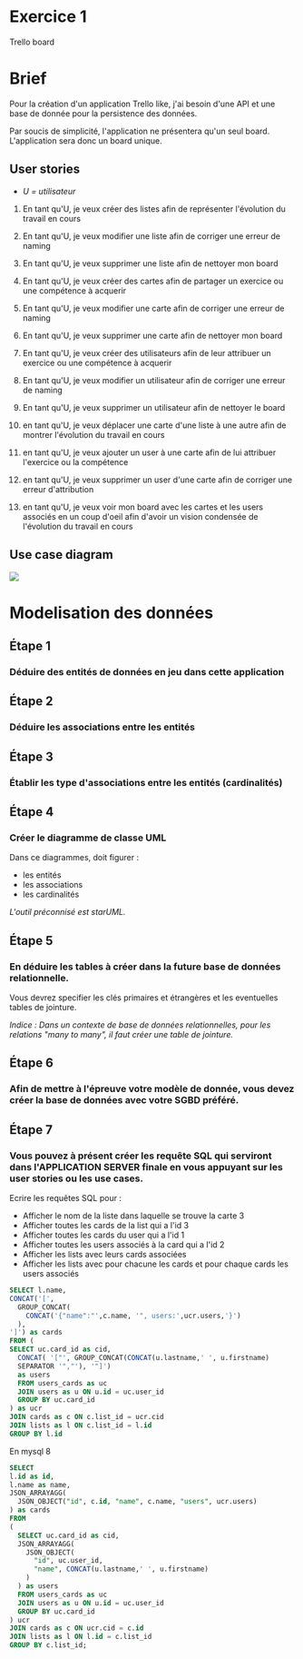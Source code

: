 # Exercice 1

Trello board

# Brief

Pour la création d'un application Trello like, j'ai besoin d'une API et une base de donnée pour la persistence des données.

Par soucis de simplicité, l'application ne présentera qu'un seul board. L'application sera donc un board unique.

## User stories

* *U = utilisateur*

1. En tant qu'U, je veux créer des listes afin de représenter l'évolution du travail en cours

2. En tant qu'U, je veux modifier une liste afin de corriger une erreur de naming

3. En tant qu'U, je veux supprimer une liste afin de nettoyer mon board

4. En tant qu'U, je veux créer des cartes afin de partager un exercice ou une compétence à acquerir

5. En tant qu'U, je veux modifier une carte afin de corriger une erreur de naming

6. En tant qu'U, je veux supprimer une carte afin de nettoyer mon board

7. En tant qu'U, je veux créer des utilisateurs afin de leur attribuer un exercice ou une compétence à acquerir

8. En tant qu'U, je veux modifier un utilisateur afin de corriger une erreur de naming

9. En tant qu'U, je veux supprimer un utilisateur afin de nettoyer le board

10. en tant qu'U, je veux déplacer une carte d'une liste à une autre afin de montrer l'évolution du travail en cours

11. en tant qu'U, je veux ajouter un user à une carte afin de lui attribuer l'exercice ou la compétence

12. en tant qu'U, je veux supprimer un user d'une carte afin de corriger une erreur d'attribution

13. en tant qu'U, je veux voir mon board avec les cartes et les users associés en un coup d'oeil afin d'avoir un vision condensée de l'évolution du travail en cours

## Use case diagram

![](UseCase1.svg)

# Modelisation des données

## Étape 1

### Déduire des entités de données en jeu dans cette application

## Étape 2

### Déduire les associations entre les entités

## Étape 3

### Établir les type d'associations entre les entités (cardinalités)

## Étape 4

### Créer le diagramme de classe UML

Dans ce diagrammes, doit figurer :
* les entités
* les associations
* les cardinalités

*L'outil préconnisé est starUML.*

## Étape 5

### En déduire les tables à créer dans la future base de données relationnelle.

Vous devrez specifier les clés primaires et étrangères et les eventuelles tables de jointure.

*Indice : Dans un contexte de base de données relationnelles, pour les relations "many to many", il faut créer une table de jointure.*

## Étape 6

### Afin de mettre à l'épreuve votre modèle de donnée, vous devez créer la base de données avec votre SGBD préféré.

## Étape 7 

### Vous pouvez à présent créer les requête SQL qui serviront dans l'APPLICATION SERVER finale en vous appuyant sur les user stories ou les use cases.

Ecrire les requêtes SQL pour :

* Afficher le nom de la liste dans laquelle se trouve la carte 3
* Afficher toutes les cards de la list qui a l'id 3
* Afficher toutes les cards du user qui a l'id 1
* Afficher toutes les users associés à la card qui a l'id 2
* Afficher les lists avec leurs cards associées
* Afficher les lists avec pour chacune les cards et pour chaque cards les users associés

```sql
SELECT l.name, 
CONCAT('[', 
  GROUP_CONCAT( 
    CONCAT('{"name":"',c.name, '", users:',ucr.users,'}')
  ),
']') as cards 
FROM (
SELECT uc.card_id as cid, 
  CONCAT( '["', GROUP_CONCAT(CONCAT(u.lastname,' ', u.firstname) 
  SEPARATOR '","'), '"]')
  as users
  FROM users_cards as uc
  JOIN users as u ON u.id = uc.user_id
  GROUP BY uc.card_id
) as ucr
JOIN cards as c ON c.list_id = ucr.cid
JOIN lists as l ON c.list_id = l.id
GROUP BY l.id
```

En mysql 8

```sql
SELECT 
l.id as id, 
l.name as name, 
JSON_ARRAYAGG(
  JSON_OBJECT("id", c.id, "name", c.name, "users", ucr.users)
) as cards 
FROM
(
  SELECT uc.card_id as cid, 
  JSON_ARRAYAGG(
    JSON_OBJECT(
      "id", uc.user_id, 
      "name", CONCAT(u.lastname,' ', u.firstname)
    )
  ) as users
  FROM users_cards as uc
  JOIN users as u ON u.id = uc.user_id
  GROUP BY uc.card_id
) ucr
JOIN cards as c ON ucr.cid = c.id
JOIN lists as l ON l.id = c.list_id
GROUP BY c.list_id;
```


